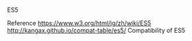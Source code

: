 ES5

Reference
https://www.w3.org/html/ig/zh/wiki/ES5 
http://kangax.github.io/compat-table/es5/  Compatibility of ES5